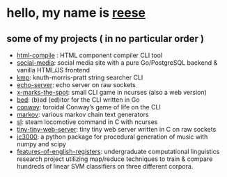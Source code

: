 # hello, my name is [reese](https://reesporte.github.io)

## some of my projects ( in no particular order ) 
* [html-compile](https://github.com/reesporte/html-compile) : HTML component compiler CLI tool
* [social-media](https://github.com/reesporte/social-media): social media site with a pure Go/PostgreSQL backend & vanilla HTML/JS frontend
* [kmp](https://github.com/reesporte/kmp): knuth-morris-pratt string searcher CLI
* [echo-server](https://github.com/reesporte/echo-server): echo server on raw sockets
* [x-marks-the-spot](https://github.com/reesporte/x-marks-the-spot): small CLI game in ncurses (also a web version)
* [bed](https://github.com/reesporte/bed): (b)ad (ed)itor for the CLI written in Go
* [conway](https://github.com/reesporte/conway): toroidal Conway’s game of life on the CLI
* [markov](https://github.com/reesporte/markov): various markov chain text generators
* [sl](https://github.com/reesporte/sl): steam locomotive command in C with ncurses
* [tiny-tiny-web-server](https://github.com/reesporte/tiny-tiny-web-server): tiny tiny web server written in C on raw sockets
* [jc3000](https://github.com/reesporte/jc3000): a python package for procedural generation of music with numpy and scipy
* [features-of-english-registers](https://github.com/reesporte/features-of-english-registers): undergraduate computational linguistics research project utilizing map/reduce techniques to train & compare hundreds of linear SVM classifiers on three different corpora.
